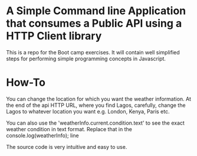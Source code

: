 # A Simple Command line Application that consumes a Public API using a HTTP Client library

This is a repo for the Boot camp exercises. It will contain well simplified steps for performing simple programming concepts in Javascript.

# How-To
You can change the location for which you want the weather information. At the end of the api HTTP URL, where you find Lagos, carefully, change the Lagos to whatever location you want e.g. London, Kenya, Paris etc.

You can also use the 'weatherInfo.current.condition.text' to see the exact weather condition in text format. Replace that in the console.log(weatherInfo); line

The source code is very intuitive and easy to use.
